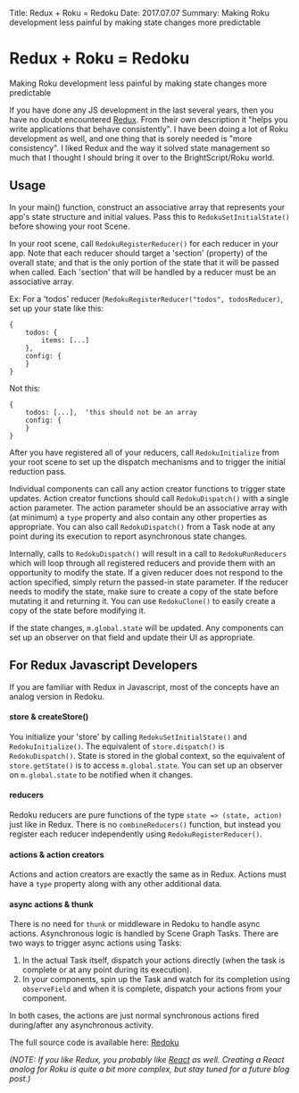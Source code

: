 Title: Redux + Roku = Redoku
Date: 2017.07.07
Summary: Making Roku development less painful by making state changes more predictable

<div class="hero-unit">
<h1>Redux + Roku = Redoku</h1>
<p>Making Roku development less painful by making state changes more predictable</p>
</div>

If you have done any JS development in the last several years, then you have no doubt encountered [Redux][]. From their own description it "helps you write applications that behave consistently". I have been doing a lot of Roku development as well, and one thing that is sorely needed is "more consistency". I liked Redux and the way it solved state management so much that I thought I should bring it over to the BrightScript/Roku world.

## Usage

In your main() function, construct an associative array that represents your app's
state structure and initial values. Pass this to `RedokuSetInitialState()` before
showing your root Scene.

In your root scene, call `RedokuRegisterReducer()` for each reducer in your app.
Note that each reducer should target a 'section' (property) of the overall state,
and that is the only portion of the state that it will be passed when called.
Each 'section' that will be handled by a reducer must be an associative array.

Ex: For a 'todos' reducer (`RedokuRegisterReducer("todos", todosReducer)`, set up
your state like this:

	{
		todos: {
			items: [...]
		},
		config: {
		}
	}

Not this:

	{
		todos: [...],  'this should not be an array
		config: {
		}
	}

After you have registered all of your reducers, call `RedokuInitialize` from your
root scene to set up the dispatch mechanisms and to trigger the initial reduction
pass.

Individual components can call any action creator functions to trigger state updates.
Action creator functions should call `RedokuDispatch()` with a single action parameter.
The action parameter should be an associative array with (at minimum) a `type`
property and also contain any other properties as appropriate. You can also call
`RedokuDispatch()` from a Task node at any point during its execution to report
asynchronous state changes.

Internally, calls to `RedokuDispatch()` will result in a call to `RedokuRunReducers`
which will loop through all registered reducers and provide them with an opportunity
to modify the state. If a given reducer does not respond to the action specified,
simply return the passed-in state parameter. If the reducer needs to modify the state,
make sure to create a copy of the state before mutating it and returning it. You
can use `RedokuClone()` to easily create a copy of the state before modifying it.

If the state changes, `m.global.state` will be updated. Any components can set
up an observer on that field and update their UI as appropriate.

## For Redux Javascript Developers <a id="redokuforjs"></a>

If you are familiar with Redux in Javascript, most of the concepts have an analog
version in Redoku.

#### store & createStore()
You initialize your 'store' by calling `RedokuSetInitialState()` and
`RedokuInitialize()`. The equivalent of `store.dispatch()` is `RedokuDispatch()`.
State is stored in the global context, so the equivalent of `store.getState()` is
to access `m.global.state`. You can set up an observer on `m.global.state` to be
notified when it changes.

#### reducers
Redoku reducers are pure functions of the type `state => (state, action)` just
like in Redux. There is no `combineReducers()` function, but instead you register
each reducer independently using `RedokuRegisterReducer()`.

#### actions & action creators
Actions and action creators are exactly the same as in Redux. Actions must have
a `type` property along with any other additional data.

#### async actions & thunk
There is no need for `thunk` or middleware in Redoku to handle async actions.
Asynchronous logic is handled by Scene Graph Tasks. There are two ways to trigger
async actions using Tasks:

  1. In the actual Task itself, dispatch your actions directly (when the task is
	  complete or at any point during its execution).
  2. In your components, spin up the Task and watch for its completion using
      `observeField` and when it is complete, dispatch your actions from your
	  component.

In both cases, the actions are just normal synchronous actions fired during/after
any asynchronous activity.

The full source code is available here: [Redoku][]

*(NOTE: If you like Redux, you probably like [React][] as well. Creating a React analog for Roku is quite a bit more complex, but stay tuned for a future blog post.)*

[Redoku]: https://github.com/briandunnington/Redoku
[Redux]: https://redux.js.org/
[React]: https://reactjs.org/
